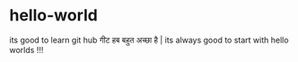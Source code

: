 # hello-world
its good to learn git hub
गीट  हब  बहुत अच्छा है | 
its always good to start with hello worlds !!!
